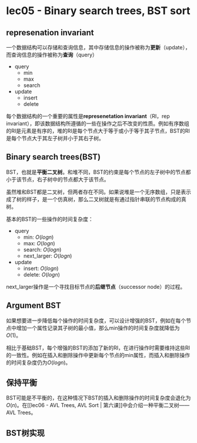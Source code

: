 # lec05 - Binary search trees, BST sort
## represenation invariant
一个数据结构可以存储和查询信息，其中存储信息的操作被称为**更新**（update），而查询信息的操作被称为**查询**（query）

- query
	- min
	- max
	- search
- update
	- insert
	- delete

每个数据结构的一个重要的属性是**represenetation invariant**（RI，rep invariant），即该数据结构所遵循的一些在操作之后不改变的性质。例如有序数组的RI是元素是有序的，堆的RI是每个节点大于等于或小于等于其子节点，BST的RI是每个节点大于其左子树并小于其右子树。

## Binary search trees(BST)
BST，也就是**平衡二叉树**。和堆不同，BST的约束是每个节点的左子树中的节点都小于该节点，右子树中的节点都大于该节点。

虽然堆和BST都是二叉树，但两者存在不同。如果说堆是一个无序数组，只是表示成了树的样子，是一个仿真树，那么二叉树就是有通过指针串联的节点构成的真树。

基本的BST的一些操作的时间复杂度：
- query
	- min: $O(logn)$
	- max: $O(logn)$
	- search: $O(logn)$
	- next_larger: $O(logn)$
- update
	- insert: $O(logn)$
	- delete: $O(logn)$

next_larger操作是一个寻找目标节点的**后继节点**（successor node）的过程。
## Argument BST
如果想要进一步降低每个操作的时间复杂度，可以设计增强的BST，例如在每个节点中增加一个属性记录其子树的最小值，那么min操作的时间复杂度就降低为$O(1)$。

相比于基础BST，每个增强的BST的添加了新的RI，在进行操作时需要维持这些RI的一致性。例如在插入和删除操作中更新每个节点的min属性，而插入和删除操作的时间复杂度仍为$O(logn)$。
## 保持平衡
BST可能是不平衡的，在这种情况下BST的插入和删除操作的时间复杂度会退化为$O(n)$。在[[lec06 - AVL Trees, AVL Sort | 第六课]]中会介绍一种平衡二叉树——AVL Trees。

## BST树实现
